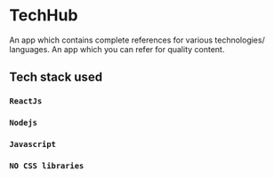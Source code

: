 # TechHub 

An app which contains complete references for various technologies/ languages.
An app which you can refer for quality content.

## Tech stack used


### `ReactJs`
### `Nodejs`
### `Javascript`
### `NO CSS libraries`
